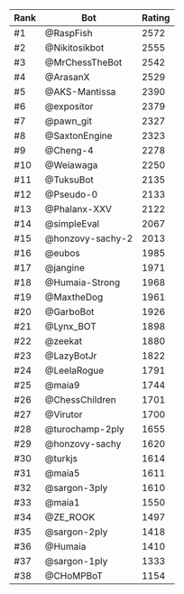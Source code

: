 Rank|Bot|Rating
---|---|---
#1|@RaspFish|2572
#2|@Nikitosikbot|2555
#3|@MrChessTheBot|2542
#4|@ArasanX|2529
#5|@AKS-Mantissa|2390
#6|@expositor|2379
#7|@pawn_git|2327
#8|@SaxtonEngine|2323
#9|@Cheng-4|2278
#10|@Weiawaga|2250
#11|@TuksuBot|2135
#12|@Pseudo-0|2133
#13|@Phalanx-XXV|2122
#14|@simpleEval|2067
#15|@honzovy-sachy-2|2013
#16|@eubos|1985
#17|@jangine|1971
#18|@Humaia-Strong|1968
#19|@MaxtheDog|1961
#20|@GarboBot|1926
#21|@Lynx_BOT|1898
#22|@zeekat|1880
#23|@LazyBotJr|1822
#24|@LeelaRogue|1791
#25|@maia9|1744
#26|@ChessChildren|1701
#27|@Virutor|1700
#28|@turochamp-2ply|1655
#29|@honzovy-sachy|1620
#30|@turkjs|1614
#31|@maia5|1611
#32|@sargon-3ply|1610
#33|@maia1|1550
#34|@ZE_ROOK|1497
#35|@sargon-2ply|1418
#36|@Humaia|1410
#37|@sargon-1ply|1333
#38|@CHoMPBoT|1154

